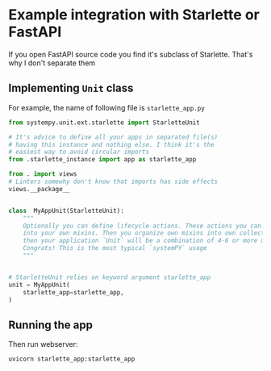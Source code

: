 # Example integration with Starlette or FastAPI

If you open FastAPI source code you find it's subclass of Starlette. That's why
I don't separate them

## Implementing `Unit` class

For example, the name of following file is `starlette_app.py`

```python
from systempy.unit.ext.starlette import StarletteUnit

# It's advice to define all your apps in separated file(s)
# having this instance and nothing else. I think it's the
# easiest way to avoid circular imports
from .starlette_instance import app as starlette_app

from . import views
# Linters somewhy don't know that imports has side effects
views.__package__


class  MyAppUnit(StarletteUnit):
    """
    Optionally you can define lifecycle actions. These actions you can split
    into your own mixins. Then you organize own mixins into own collection and
    then your application `Unit` will be a combination of 4-6 or more mixins.
    Congrats! This is the most typical `systemPY` usage
    """


# StarletteUnit relies on keyword argument starlette_app
unit = MyAppUnit(
    starlette_app=starlette_app,
)
```

## Running the app

Then run webserver:

```sh
uvicorn starlette_app:starlette_app
```
